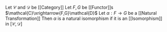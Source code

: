 Let $\mathcal{C}$ and $\mathcal{D}$ be [[Category]]
Let $F,G$ be [[Functor]]s $\mathcal{C}\xrightarrow{F,G}\mathcal{D}$
Let $\alpha:F\to G$ be a [[Natural Transformation]]
Then $\alpha$ is a natural isomorphism if it is an [[Isomorphism]] in $[\mathcal{C},\mathcal{D}]$
